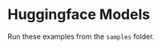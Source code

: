 # Huggingface Models

Run these examples from the `samples` folder.


```{include} ../../../../samples/huggingface.md
```

